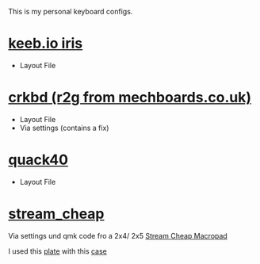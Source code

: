 This is my personal keyboard configs.

# [keeb.io iris](iris/README.md)

  - Layout File

# [crkbd (r2g from mechboards.co.uk)](crkbd/README.md)

 - Layout File
 - Via settings (contains a fix)

 # [quack40](quack40/README.md)

 - Layout File

# [stream_cheap](stream_cheap)

Via settings und qmk code fro a 2x4/ 2x5 
[Stream Cheap Macropad](https://www.thingiverse.com/thing:2822140)

I used this 
[plate](https://www.thingiverse.com/thing:6481292) with this [case]( https://www.thingiverse.com/thing:5446811)


